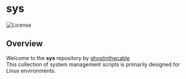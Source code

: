 # sys

![License](https://img.shields.io/badge/license-MIT-blue.svg)

## Overview

Welcome to the **sys** repository by [ghostinthecable](https://github.com/ghostinthecable)  
This collection of system management scripts is primarily designed for Linux environments.  
